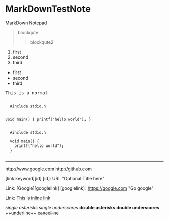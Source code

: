 # MarkDownTestNote
MarkDown Notepad

> blockqute
>> blockqute2

1. first
2. second
3. third

- first
- second
- third

<pre>
This is a normal
</pre>

<code>
  #include stdio.h
  
  void main() {
    printf("hello world");
  }
  </code>
  
<pre>
<code>
  #include stdio.h
  
  void main() {
    printf("hello world");
  }
  </code>
</pre>

<hr/>

<http://www.google.com>
<http://github.com>

[link keyword][id]
[id]: URL "Optional Title here"

Link: [Google][googlelink]
[googlelink]: https://google.com "Go google"

Link: [This is inline link](http://www.google.com)

*single asterisks*
_single underscores_
**double asterisks**
__double underscores__
++underline++
~~cancelline~~

